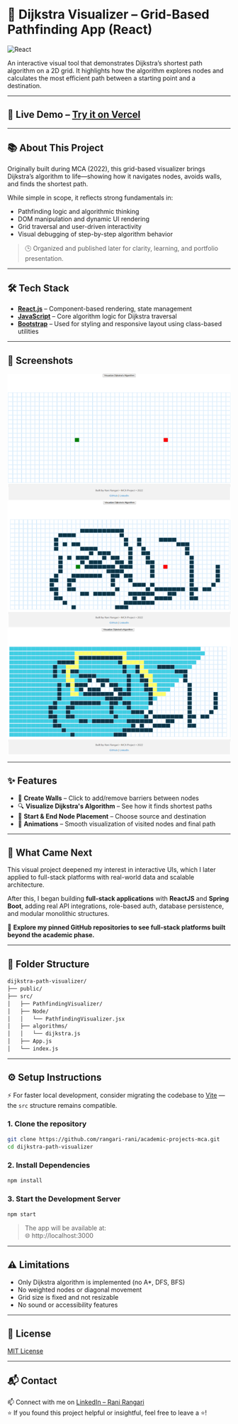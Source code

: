 # 🧭 Dijkstra Visualizer – Grid-Based Pathfinding App (React)  

![React](https://img.shields.io/badge/React-20232A?style=for-the-badge&logo=react&logoColor=61DAFB)

An interactive visual tool that demonstrates Dijkstra’s shortest path algorithm on a 2D grid. It highlights how the algorithm explores nodes and calculates the most efficient path between a starting point and a destination.  

---

## 🚀 Live Demo – [Try it on Vercel](https://dijikstra-algorithm.vercel.app/)

---

## 📚 About This Project  

Originally built during MCA (2022), this grid-based visualizer brings Dijkstra’s algorithm to life—showing how it navigates nodes, avoids walls, and finds the shortest path.  

While simple in scope, it reflects strong fundamentals in:  
- Pathfinding logic and algorithmic thinking
- DOM manipulation and dynamic UI rendering
- Grid traversal and user-driven interactivity
- Visual debugging of step-by-step algorithm behavior

> 🕒 Organized and published later for clarity, learning, and portfolio presentation.

---

## 🛠️ Tech Stack

- **[React.js](https://reactjs.org/)** – Component-based rendering, state management
- **[JavaScript](https://www.javascript.com/)** – Core algorithm logic for Dijkstra traversal  
- **[Bootstrap](https://getbootstrap.com/)** – Used for styling and responsive layout using class-based utilities  
  
---
## 📸 Screenshots

![Start](https://github.com/rangari-rani/academic-projects-mca/blob/cf19e0181b435d26869dca678ae991f7f0f3e9cb/dijkstra-path-visualizer/public/start.png) 
![Blocks](https://github.com/rangari-rani/academic-projects-mca/blob/cf19e0181b435d26869dca678ae991f7f0f3e9cb/dijkstra-path-visualizer/public/blocks.png)  
![Final](https://github.com/rangari-rani/academic-projects-mca/blob/cf19e0181b435d26869dca678ae991f7f0f3e9cb/dijkstra-path-visualizer/public/final.png)  

---

## ✨ Features

- 🧱 **Create Walls** – Click to add/remove barriers between nodes
- 🔍 **Visualize Dijkstra's Algorithm** – See how it finds shortest paths
- 🚀 **Start & End Node Placement** – Choose source and destination
- 🎨 **Animations** – Smooth visualization of visited nodes and final path

---

## 🔄 What Came Next

This visual project deepened my interest in interactive UIs, which I later applied to full-stack platforms with real-world data and scalable architecture.  

After this, I began building **full-stack applications** with **ReactJS** and **Spring Boot**, adding real API integrations, role-based auth, database persistence, and modular monolithic structures.

📌 **Explore my pinned GitHub repositories to see full-stack platforms built beyond the academic phase.**  

---

## 📁 Folder Structure

```bash
dijkstra-path-visualizer/
├── public/
├── src/
│   ├── PathfindingVisualizer/
│   ├── Node/
│   │   └── PathfindingVisualizer.jsx
│   ├── algorithms/
│   │   └── dijkstra.js
│   ├── App.js
│   └── index.js
```

---

## ⚙️ Setup Instructions  
⚡️ For faster local development, consider migrating the codebase to [Vite](https://vitejs.dev/) — the `src` structure remains compatible.

### 1. Clone the repository

```bash
git clone https://github.com/rangari-rani/academic-projects-mca.git
cd dijkstra-path-visualizer
```

### 2. Install Dependencies

```bash
npm install
```

### 3. Start the Development Server  

```bash
npm start
```  
> The app will be available at:   
> 🌐 http://localhost:3000    

---

## ⚠️ Limitations 

- Only Dijkstra algorithm is implemented (no A*, DFS, BFS)
- No weighted nodes or diagonal movement
- Grid size is fixed and not resizable
- No sound or accessibility features

---

## 📜 License

[MIT License](LICENSE)

---

## 📬 Contact

📫 Connect with me on [LinkedIn – Rani Rangari](https://www.linkedin.com/in/rani-rangari/)  
⭐ If you found this project helpful or insightful, feel free to leave a ⭐!  
